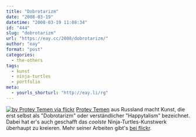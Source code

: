```yaml
---
title: "Dobrotarizm"
date: "2008-03-19"
datetime: "2008-03-19 11:08:34"
id: "444"
slug: "dobrotarizm"
url: "https://eay.cc/2008/dobrotarizm/"
author: "eay"
format: "post"
categories:
  - the-others
tags:
  - kunst
  - ninja-turtles
  - portfolio
meta:
  - yourls_shorturl: "http://eay.li/rg"
---
```


[![](/uploads/2008/ninjacream.jpg "by Protey Temen via flickr")](http://flickr.com/photos/protey_temen/2145507829/) [Protey Temen](http://protey.zungedesign.ru/) aus Russland macht Kunst, die erst selbst als "Dobrotarizm" oder verständlicher "Happytalism" bezeichnet. Dabei hat er's auch geschafft das _coolste_ Ninja-Turtles-Kunstwerk überhaupt zu kreieren. Mehr seiner Arbeiten gibt's [bei flickr](http://flickr.com/photos/protey_temen/).
